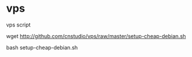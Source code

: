 # vps
vps script

wget http://github.com/cnstudio/vps/raw/master/setup-cheap-debian.sh

bash setup-cheap-debian.sh

